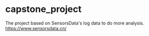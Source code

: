 # capstone_project
The project based on SensorsData's log data to do more analysis. 
https://www.sensorsdata.cn/

